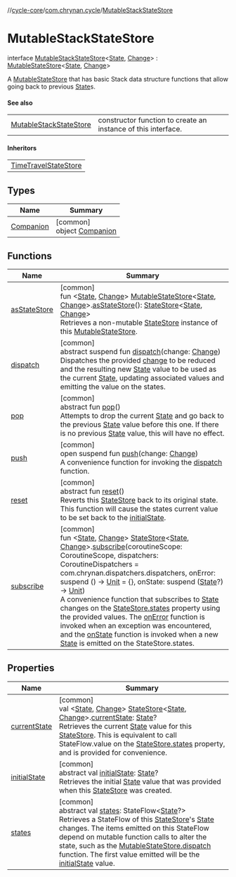 //[cycle-core](../../../index.md)/[com.chrynan.cycle](../index.md)/[MutableStackStateStore](index.md)

# MutableStackStateStore

interface [MutableStackStateStore](index.md)&lt;[State](index.md), [Change](index.md)&gt; : [MutableStateStore](../-mutable-state-store/index.md)&lt;[State](index.md), [Change](index.md)&gt; 

A [MutableStateStore](../-mutable-state-store/index.md) that has basic Stack data structure functions that allow going back to previous [State](index.md)s.

#### See also

| | |
|---|---|
| [MutableStackStateStore](index.md) | constructor function to create an instance of this interface. |

#### Inheritors

| |
|---|
| [TimeTravelStateStore](../-time-travel-state-store/index.md) |

## Types

| Name | Summary |
|---|---|
| [Companion](-companion/index.md) | [common]<br>object [Companion](-companion/index.md) |

## Functions

| Name | Summary |
|---|---|
| [asStateStore](../as-state-store.md) | [common]<br>fun &lt;[State](../as-state-store.md), [Change](../as-state-store.md)&gt; [MutableStateStore](../-mutable-state-store/index.md)&lt;[State](../as-state-store.md), [Change](../as-state-store.md)&gt;.[asStateStore](../as-state-store.md)(): [StateStore](../-state-store/index.md)&lt;[State](../as-state-store.md), [Change](../as-state-store.md)&gt;<br>Retrieves a non-mutable [StateStore](../-state-store/index.md) instance of this [MutableStateStore](../-mutable-state-store/index.md). |
| [dispatch](../-mutable-state-store/dispatch.md) | [common]<br>abstract suspend fun [dispatch](../-mutable-state-store/dispatch.md)(change: [Change](index.md))<br>Dispatches the provided [change](../-mutable-state-store/dispatch.md) to be reduced and the resulting new [State](../-mutable-state-store/index.md) value to be used as the current [State](../-mutable-state-store/index.md), updating associated values and emitting the value on the states. |
| [pop](pop.md) | [common]<br>abstract fun [pop](pop.md)()<br>Attempts to drop the current [State](index.md) and go back to the previous [State](index.md) value before this one. If there is no previous [State](index.md) value, this will have no effect. |
| [push](push.md) | [common]<br>open suspend fun [push](push.md)(change: [Change](index.md))<br>A convenience function for invoking the [dispatch](../../../../cycle-core/com.chrynan.cycle/-mutable-stack-state-store/dispatch.md) function. |
| [reset](../-mutable-state-store/reset.md) | [common]<br>abstract fun [reset](../-mutable-state-store/reset.md)()<br>Reverts this [StateStore](../-state-store/index.md) back to its original state. This function will cause the states current value to be set back to the [initialState](../../../../cycle-core/com.chrynan.cycle/-mutable-state-store/initial-state.md). |
| [subscribe](../subscribe.md) | [common]<br>fun &lt;[State](../subscribe.md), [Change](../subscribe.md)&gt; [StateStore](../-state-store/index.md)&lt;[State](../subscribe.md), [Change](../subscribe.md)&gt;.[subscribe](../subscribe.md)(coroutineScope: CoroutineScope, dispatchers: CoroutineDispatchers = com.chrynan.dispatchers.dispatchers, onError: suspend () -&gt; [Unit](https://kotlinlang.org/api/latest/jvm/stdlib/kotlin/-unit/index.html) = {}, onState: suspend ([State](../subscribe.md)?) -&gt; [Unit](https://kotlinlang.org/api/latest/jvm/stdlib/kotlin/-unit/index.html))<br>A convenience function that subscribes to [State](../subscribe.md) changes on the [StateStore.states](../-state-store/states.md) property using the provided values. The [onError](../subscribe.md) function is invoked when an exception was encountered, and the [onState](../subscribe.md) function is invoked when a new [State](../subscribe.md) is emitted on the StateStore.states. |

## Properties

| Name | Summary |
|---|---|
| [currentState](../current-state.md) | [common]<br>val &lt;[State](../current-state.md), [Change](../current-state.md)&gt; [StateStore](../-state-store/index.md)&lt;[State](../current-state.md), [Change](../current-state.md)&gt;.[currentState](../current-state.md): [State](../current-state.md)?<br>Retrieves the current [State](../current-state.md) value for this [StateStore](../-state-store/index.md). This is equivalent to call StateFlow.value on the [StateStore.states](../-state-store/states.md) property, and is provided for convenience. |
| [initialState](../-state-store/initial-state.md) | [common]<br>abstract val [initialState](../-state-store/initial-state.md): [State](index.md)?<br>Retrieves the initial [State](../-state-store/index.md) value that was provided when this [StateStore](../-state-store/index.md) was created. |
| [states](../-state-store/states.md) | [common]<br>abstract val [states](../-state-store/states.md): StateFlow&lt;[State](index.md)?&gt;<br>Retrieves a StateFlow of this [StateStore](../-state-store/index.md)'s [State](../-state-store/index.md) changes. The items emitted on this StateFlow depend on mutable function calls to alter the state, such as the [MutableStateStore.dispatch](../-mutable-state-store/dispatch.md) function. The first value emitted will be the [initialState](../-state-store/initial-state.md) value. |
